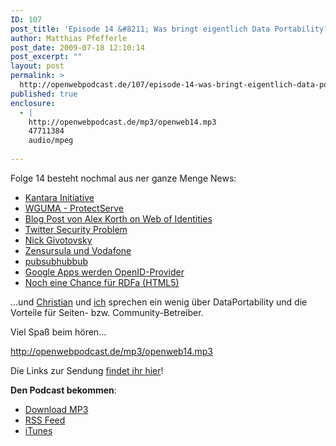 ```yaml
---
ID: 107
post_title: 'Episode 14 &#8211; Was bringt eigentlich Data Portability?'
author: Matthias Pfefferle
post_date: 2009-07-18 12:10:14
post_excerpt: ""
layout: post
permalink: >
  http://openwebpodcast.de/107/episode-14-was-bringt-eigentlich-data-portability/
published: true
enclosure:
  - |
    http://openwebpodcast.de/mp3/openweb14.mp3
    47711384
    audio/mpeg
    
---
```

Folge 14 besteht nochmal aus ner ganze Menge News:

<ul><li><a href="http://kantarainitiative.org">Kantara Initiative</a></li>
<li><a href="http://kantarainitiative.org/confluence/display/WGUMA/Charter">WGUMA - ProtectServe</a></li>
<li><a href="http://www.readwriteweb.com/archives/web_of_identities_making_machine-accessible_people_data.php">Blog Post von Alex Korth on Web of Identities</a></li>
<li><a href="http://www.techcrunch.com/2009/07/14/in-our-inbox-hundreds-of-confidential-twitter-documents/">Twitter Security Problem</a></li>
<li><a href="http://blogs.law.harvard.edu/doc/2009/07/07/a-good-man-is-hard-to-lose/">Nick Givotovsky</a></li>
<li><a href="http://blog.vodafone.de/2009/07/14/reaktion-auf-livepk-teil-3-zugangserschwerung-kinderpornographie/?cp=5#comment-265">Zensursula und Vodafone</a></li>
<li><a href="http://pubsubhubbub.appspot.com/">pubsubhubbub</a></li>
<li><a href="http://news.zdnet.com/2100-9595_22-319527.html">Google Apps werden OpenID-Provider</a></li>
<li><a href="http://dev.w3.org/html5/rdfa/rdfa-module.html">Noch eine Chance für RDFa (HTML5)</a></li>
</ul>

...und <a href="http://mrtopf.de/blog">Christian</a> und <a href="http://notizblog.org">ich</a> sprechen ein wenig über DataPortability und die Vorteile für Seiten- bzw. Community-Betreiber.

Viel Spaß beim hören…

http://openwebpodcast.de/mp3/openweb14.mp3

Die Links zur Sendung <a href="http://openweb.mixxt.de/networks/wiki/index.episode-14">findet ihr hier</a>!

<strong>Den Podcast bekommen</strong>:
<ul><li><a href="http://openwebpodcast.de/mp3/openweb14.mp3">Download MP3</a></li>
<li><a href="http://feeds.feedburner.com/openwebcast">RSS Feed</a></li>
<li><a href="http://phobos.apple.com/WebObjects/MZStore.woa/wa/viewPodcast?id=294732929">iTunes</a></li></ul>
